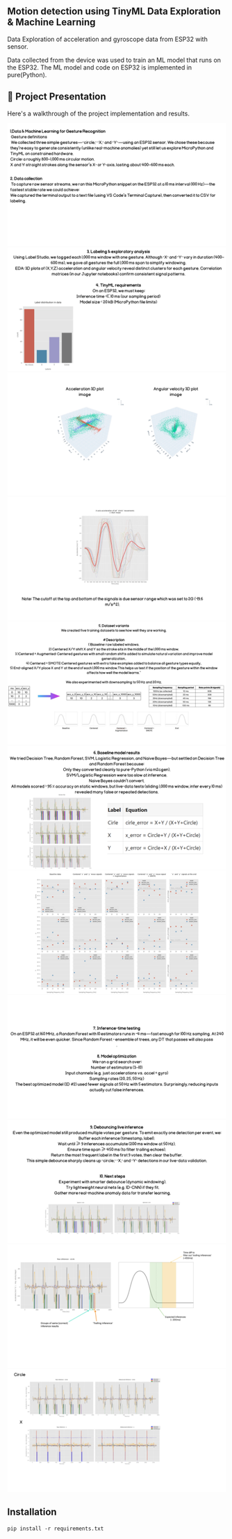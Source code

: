 ## Motion detection using TinyML Data Exploration & Machine Learning

Data Exploration of acceleration and gyroscope data from ESP32 with  sensor. 

Data collected from the device was used to train an ML model that runs on the ESP32. The ML model and code on ESP32 is implemented in pure(Python).

## 🚀 Project Presentation

Here's a walkthrough of the project implementation and results.

![Presentation Slide 2](./present/2.png)
![Presentation Slide 3](./present/3.png)
![Presentation Slide 4](./present/4.png)
![Presentation Slide 5](./present/5.png)
![Presentation Slide 6](./present/6.png)
![Presentation Slide 7](./present/7.png)
![Presentation Slide 8](./present/8.png)
![Presentation Slide 9](./present/9.png)
![Presentation Slide 10](./present/10.png)
![Presentation Slide 11](./present/11.png)
![Presentation Slide 12](./present/12.png)

## Installation
```
pip install -r requirements.txt
```
